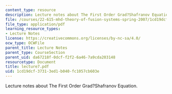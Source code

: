 ```yaml
---
content_type: resource
description: Lecture notes about The First Order Grad?Shafranov Equation.
file: /courses/22-615-mhd-theory-of-fusion-systems-spring-2007/1cd19dcf37313ed1b040fc1057cb603e_lecture7.pdf
file_type: application/pdf
learning_resource_types:
- Lecture Notes
license: https://creativecommons.org/licenses/by-nc-sa/4.0/
ocw_type: OCWFile
parent_title: Lecture Notes
parent_type: CourseSection
parent_uid: da67218f-0dcf-f2f2-6a46-7a9cda203148
resourcetype: Document
title: lecture7.pdf
uid: 1cd19dcf-3731-3ed1-b040-fc1057cb603e
---
```

Lecture notes about The First Order Grad?Shafranov Equation.